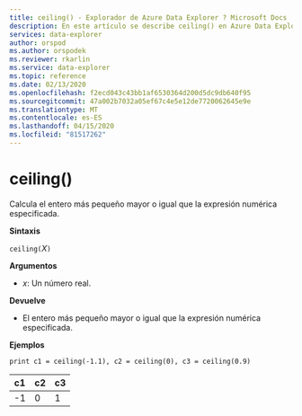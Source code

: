 ```yaml
---
title: ceiling() - Explorador de Azure Data Explorer ? Microsoft Docs
description: En este artículo se describe ceiling() en Azure Data Explorer.
services: data-explorer
author: orspod
ms.author: orspodek
ms.reviewer: rkarlin
ms.service: data-explorer
ms.topic: reference
ms.date: 02/13/2020
ms.openlocfilehash: f2ecd043c43bb1af6530364d200d5dc9db640f95
ms.sourcegitcommit: 47a002b7032a05ef67c4e5e12de7720062645e9e
ms.translationtype: MT
ms.contentlocale: es-ES
ms.lasthandoff: 04/15/2020
ms.locfileid: "81517262"
---
```

# <a name="ceiling"></a>ceiling()

Calcula el entero más pequeño mayor o igual que la expresión numérica especificada.

**Sintaxis**

`ceiling(`*X*`)`

**Argumentos**

* *x*: Un número real.

**Devuelve**

* El entero más pequeño mayor o igual que la expresión numérica especificada. 

**Ejemplos**

```kusto
print c1 = ceiling(-1.1), c2 = ceiling(0), c3 = ceiling(0.9)
```

|c1|c2|c3|
|---|---|---|
|-1|0|1|